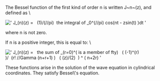 The Bessel function of the first kind of order n is written J~n~(z), and
defined as \\

![' J\_(n)(z) =   (1)/(//pi)  the integral of \_0\^(//pi) cos(nt - zsin(t)
)dt '](../dictionary/equation_images/3096.1..png)

where n is not zero.

If n is a positive integer, this is equal to: \\

![' J\_(n)(z) =   the sum of \_(r=0)\^( is a member of fty)   (
(-1)\^(r) )/  (r! //Gamma (n+r+1)
)   ( (z)/(2)  ) \^ ( n+2r) '](../dictionary/equation_images/3096.2..png)

These functions arise in the solution of the wave equation in
cylindrical coordinates. They satisfy Bessel\\'s equation.
